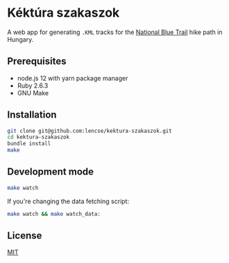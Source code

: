 # Kéktúra szakaszok

A web app for generating `.KML` tracks for the [National Blue Trail](https://en.wikipedia.org/wiki/National_Blue_Trail) hike path in Hungary.

## Prerequisites

* node.js 12 with yarn package manager
* Ruby 2.6.3
* GNU Make

## Installation

```bash
git clone git@github.com:lencse/kektura-szakaszok.git
cd kektura-szakaszok
bundle install
make
```

## Development mode

```bash
make watch
```

If you're changing the data fetching script:

```bash
make watch && make watch_data:
```

## License
[MIT](https://choosealicense.com/licenses/mit/)

